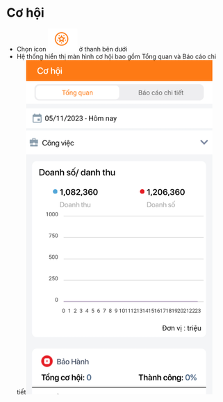# Cơ hội

* Chọn icon ![](<../../../../.gitbook/assets/image (181).png>) ở thanh bên dưới
* Hệ thống hiển thị màn hình cơ hội bao gồm Tổng quan và Báo cáo chi tiết![](<../../../../.gitbook/assets/image (182).png>)

